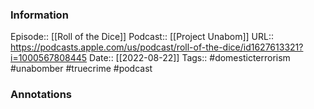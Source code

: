 ### Information

Episode:: [[Roll of the Dice]]
Podcast:: [[Project Unabom]]
URL:: https://podcasts.apple.com/us/podcast/roll-of-the-dice/id1627613321?i=1000567808445
Date:: [[2022-08-22]]
Tags:: #domesticterrorism #unabomber #truecrime 
#podcast


### Annotations

